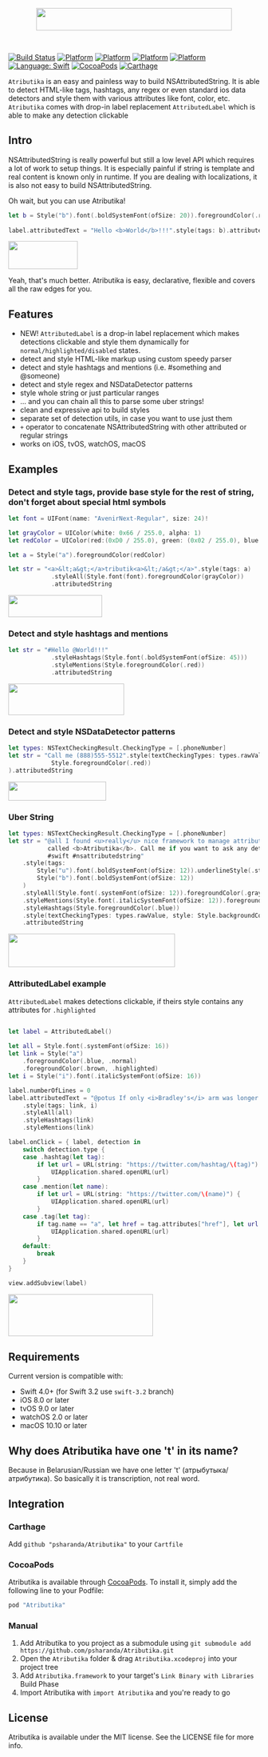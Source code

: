 
<p align="center">
  <img src="https://raw.githubusercontent.com/psharanda/Atributika/master/README/logo@2x.png" alt="" width="392" height="45">
</p>
<br>


[![Build Status](https://travis-ci.org/oarrabi/SwiftRichString.svg?branch=master)](https://travis-ci.org/psharanda/Atributika)
[![Platform](https://img.shields.io/badge/platform-ios-lightgrey.svg)](https://travis-ci.org/psharanda/Atributika)
[![Platform](https://img.shields.io/badge/platform-tvos-lightgrey.svg)](https://travis-ci.org/psharanda/Atributika)
[![Platform](https://img.shields.io/badge/platform-watchos-lightgrey.svg)](https://travis-ci.org/psharanda/Atributika)
[![Platform](https://img.shields.io/badge/platform-macos-lightgrey.svg)](https://travis-ci.org/psharanda/Atributika)
[![Language: Swift](https://img.shields.io/badge/language-swift-orange.svg)](https://travis-ci.org/psharanda/Atributika)
[![CocoaPods](https://img.shields.io/cocoapods/v/SwiftRichString.svg)](https://cocoapods.org/pods/Atributika)
[![Carthage](https://img.shields.io/badge/Carthage-compatible-4BC51D.svg?style=flat)](https://github.com/Carthage/Carthage)

`Atributika` is an easy and painless way to build NSAttributedString. It is able to detect HTML-like tags, hashtags, any regex or even standard ios data detectors and style them with various attributes like font, color, etc. `Atributika` comes with drop-in label replacement `AttributedLabel` which is able to make any detection clickable

## Intro
NSAttributedString is really powerful but still a low level API which requires a lot of work to setup things. It is especially painful if string is template and real content is known only in runtime. If you are dealing with localizations, it is also not easy to build NSAttributedString. 

Oh wait, but you can use Atributika!

```swift
let b = Style("b").font(.boldSystemFont(ofSize: 20)).foregroundColor(.red)
        
label.attributedText = "Hello <b>World</b>!!!".style(tags: b).attributedString
```

<img src="https://raw.githubusercontent.com/psharanda/Atributika/master/README/main.png" alt="" width="139" height="56" />

Yeah, that's much better. Atributika is easy, declarative, flexible and covers all the raw edges for you.

## Features

+ NEW! `AttributedLabel` is a drop-in label replacement which makes detections clickable and style them dynamically for `normal/highlighted/disabled` states.
+ detect and style HTML-like markup using custom speedy parser
+ detect and style hashtags and mentions (i.e. #something and @someone)
+ detect and style regex and NSDataDetector patterns
+ style whole string or just particular ranges
+ ... and you can chain all this to parse some uber strings!
+ clean and expressive api to build styles
+ separate set of detection utils, in case you want to use just them
+ `+` operator to concatenate NSAttributedString with other attributed or regular strings
+ works on iOS, tvOS, watchOS, macOS

## Examples

### Detect and style tags, provide base style for the rest of string, don't forget about special html symbols

```swift
let font = UIFont(name: "AvenirNext-Regular", size: 24)!

let grayColor = UIColor(white: 0x66 / 255.0, alpha: 1)
let redColor = UIColor(red:(0xD0 / 255.0), green: (0x02 / 255.0), blue:(0x1B / 255.0), alpha:1.0)

let a = Style("a").foregroundColor(redColor)

let str = "<a>&lt;a&gt;</a>tributik<a>&lt;/a&gt;</a>".style(tags: a)
            .styleAll(Style.font(font).foregroundColor(grayColor))
            .attributedString

```

<img src="https://raw.githubusercontent.com/psharanda/Atributika/master/README/test1.png" alt="" width="188" height="44" />

### Detect and style hashtags and mentions

```swift
let str = "#Hello @World!!!"
            .styleHashtags(Style.font(.boldSystemFont(ofSize: 45)))
            .styleMentions(Style.foregroundColor(.red))
            .attributedString
```

<img src="https://raw.githubusercontent.com/psharanda/Atributika/master/README/test2.png" alt="" width="232" height="63" />

### Detect and style NSDataDetector patterns

```swift
let types: NSTextCheckingResult.CheckingType = [.phoneNumber]
let str = "Call me (888)555-5512".style(textCheckingTypes: types.rawValue, style:
            Style.foregroundColor(.red))
).attributedString
```

<img src="https://raw.githubusercontent.com/psharanda/Atributika/master/README/test3.png" alt="" width="196" height="38" />

### Uber String

```swift
let types: NSTextCheckingResult.CheckingType = [.phoneNumber]
let str = "@all I found <u>really</u> nice framework to manage attributed strings. It is
           called <b>Atributika</b>. Call me if you want to ask any details (123)456-7890
           #swift #nsattributedstring"
    .style(tags:
        Style("u").font(.boldSystemFont(ofSize: 12)).underlineStyle(.styleSingle),
        Style("b").font(.boldSystemFont(ofSize: 12))
    )
    .styleAll(Style.font(.systemFont(ofSize: 12)).foregroundColor(.gray))
    .styleMentions(Style.font(.italicSystemFont(ofSize: 12)).foregroundColor(.black))
    .styleHashtags(Style.foregroundColor(.blue))
    .style(textCheckingTypes: types.rawValue, style: Style.backgroundColor(.yellow))
    .attributedString
```    

<img src="https://raw.githubusercontent.com/psharanda/Atributika/master/README/test4.png" alt="" width="334" height="67" />

### AttributedLabel example
`AttributedLabel` makes detections clickable, if theirs style contains any attributes for `.highlighted`
```swift

let label = AttributedLabel()
 
let all = Style.font(.systemFont(ofSize: 16))
let link = Style("a")
    .foregroundColor(.blue, .normal)
    .foregroundColor(.brown, .highlighted)
let i = Style("i").font(.italicSystemFont(ofSize: 16))

label.numberOfLines = 0
label.attributedText = "@potus If only <i>Bradley's</i> arm was longer. Best photo ever. #oscars <a href=\"https://pic.twitter.com/C9U5NOtGap\">pic.twitter.com/C9U5NOtGap</a>"
    .style(tags: link, i)
    .styleAll(all)
    .styleHashtags(link)
    .styleMentions(link)

label.onClick = { label, detection in
    switch detection.type {
    case .hashtag(let tag):
        if let url = URL(string: "https://twitter.com/hashtag/\(tag)") {
            UIApplication.shared.openURL(url)
        }
    case .mention(let name):
        if let url = URL(string: "https://twitter.com/\(name)") {
            UIApplication.shared.openURL(url)
        }
    case .tag(let tag):
        if tag.name == "a", let href = tag.attributes["href"], let url = URL(string: href) {
            UIApplication.shared.openURL(url)
        }
    default:
        break
    }
}

view.addSubview(label)
```
<img src="https://raw.githubusercontent.com/psharanda/Atributika/master/README/attributedlabel.png" alt="" width="290" height="84" />

## Requirements

Current version is compatible with:

* Swift 4.0+ (for Swift 3.2 use `swift-3.2` branch)
* iOS 8.0 or later
* tvOS 9.0 or later
* watchOS 2.0 or later
* macOS 10.10 or later

## Why does Atributika have one 't' in its name?
Because in Belarusian/Russian we have one letter 't' (атрыбутыка/атрибутика). So basically it is transcription, not real word.

## Integration

### Carthage

Add `github "psharanda/Atributika"` to your `Cartfile`

### CocoaPods
Atributika is available through [CocoaPods](http://cocoapods.org). To install
it, simply add the following line to your Podfile:

```ruby
pod "Atributika"
```

### Manual
1. Add Atributika to you project as a submodule using `git submodule add https://github.com/psharanda/Atributika.git`
2. Open the `Atributika` folder & drag `Atributika.xcodeproj` into your project tree
3. Add `Atributika.framework` to your target's `Link Binary with Libraries` Build Phase
4. Import Atributika with `import Atributika` and you're ready to go

## License

Atributika is available under the MIT license. See the LICENSE file for more info.
